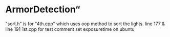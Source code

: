 # ArmorDetection“
"sort.h" is for "4th.cpp" which uses oop method to sort the lights. line 177 & line 191 
1st.cpp for test
comment set exposuretime on ubuntu
